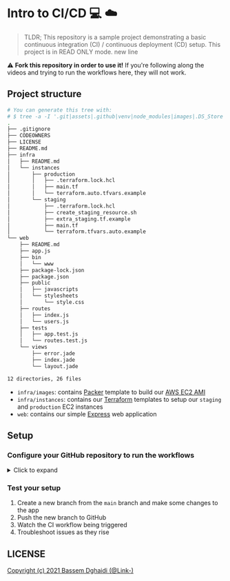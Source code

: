 # Intro to CI/CD 💻 ☁️

> TLDR; This repository is a sample project demonstrating a basic continuous integration (CI) / continuous deployment (CD) setup. This project is in READ ONLY mode.
>  new line

:warning: **Fork this repository in order to use it!** If you're following along the videos and trying to run the workflows here, they will not work.



## Project structure

```sh
# You can generate this tree with:
# $ tree -a -I '.git|assets|.github|venv|node_modules|images|.DS_Store|*.tfvars|.terraform'
.
├── .gitignore
├── CODEOWNERS
├── LICENSE
├── README.md
├── infra
│   ├── README.md
│   └── instances
│       ├── production
│       │   ├── .terraform.lock.hcl
│       │   ├── main.tf
│       │   └── terraform.auto.tfvars.example
│       └── staging
│           ├── .terraform.lock.hcl
│           ├── create_staging_resource.sh
│           ├── extra_staging.tf.example
│           ├── main.tf
│           └── terraform.tfvars.auto.example
└── web
    ├── README.md
    ├── app.js
    ├── bin
    │   └── www
    ├── package-lock.json
    ├── package.json
    ├── public
    │   ├── javascripts
    │   └── stylesheets
    │       └── style.css
    ├── routes
    │   ├── index.js
    │   └── users.js
    ├── tests
    │   ├── app.test.js
    │   └── routes.test.js
    └── views
        ├── error.jade
        ├── index.jade
        └── layout.jade

12 directories, 26 files
```

- `infra/images`: contains [Packer](https://learn.hashicorp.com/packer) template to build our [AWS EC2 AMI](https://aws.amazon.com/ec2/)
- `infra/instances`: contains our [Terraform](https://learn.hashicorp.com/terraform) templates to setup our `staging` and `production` EC2 instances
- `web`: contains our simple [Express](https://expressjs.com/) web application

## Setup

### Configure your GitHub repository to run the workflows

<details>
    <summary>Click to expand</summary>

1. Navigate to the `Settings` in your repository then to `Environments`
    ![37EE1AFF-BDBC-405E-8D43-672E09CA87D5](https://user-images.githubusercontent.com/568794/125194173-86195400-e250-11eb-89dd-e52cdf867c74.png)

1. Add a new environment and call it `staging` (or anything else you like)
    ![F1BC0A94-3BB5-4409-B057-6E6FC241C78A](https://user-images.githubusercontent.com/568794/125194219-9d584180-e250-11eb-9495-e2a30ddee5c5.png)

1. Enable required reviewers and add your secrets
    ![085BF9C1-552E-46C5-91D0-687A9634A885](https://user-images.githubusercontent.com/568794/125194260-b9f47980-e250-11eb-9e10-c603a3ee8232.png)

1. Enable branch protection on the `main` branch
    ![2E8B02F5-CD8E-40C1-B03C-5FD7074C1C77](https://user-images.githubusercontent.com/568794/125194325-15266c00-e251-11eb-9c39-f9b847971dae.png)
    ![955A1F29-D628-46C4-86A4-8F614A712CFF](https://user-images.githubusercontent.com/568794/125194345-266f7880-e251-11eb-8055-4d0d392b6f2a.png)

</details>

### Test your setup

1. Create a new branch from the `main` branch and make some changes to the app
1. Push the new branch to GitHub
1. Watch the CI workflow being triggered
1. Troubleshoot issues as they rise

## LICENSE

[Copyright (c) 2021 Bassem Dghaidi (@Link-)](LICENSE)
